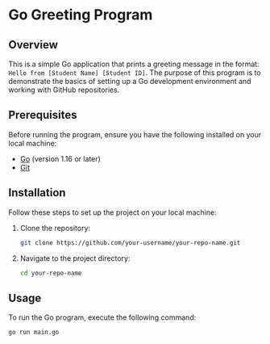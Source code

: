 # Go Greeting Program

## Overview

This is a simple Go application that prints a greeting message in the format: `Hello from [Student Name] [Student ID]`. The purpose of this program is to demonstrate the basics of setting up a Go development environment and working with GitHub repositories.

## Prerequisites

Before running the program, ensure you have the following installed on your local machine:

- [Go](https://golang.org/doc/install) (version 1.16 or later)
- [Git](https://git-scm.com/book/en/v2/Getting-Started-Installing-Git)

## Installation

Follow these steps to set up the project on your local machine:

1. Clone the repository:
    ```sh
    git clone https://github.com/your-username/your-repo-name.git
    ```
2. Navigate to the project directory:
    ```sh
    cd your-repo-name
    ```

## Usage

To run the Go program, execute the following command:

```sh
go run main.go
